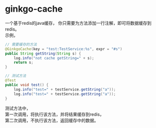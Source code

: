 # ginkgo-cache
一个基于redis的java缓存， 你只需要为方法添加一行注解，即可将数据缓存到redis。<br/>
示例， 
```Java
// 需要缓存的方法 
@GinkgoCache(key = "test:TestService:%s", expr = "#s")
public String getString(String s) {
	log.info("not cache getString=" + s);
	return s;
}

// 测试方法
@Test
public void test() {
	log.info("test=" + testService.getString("a"));
	log.info("test=" + testService.getString("a"));
}
```
测试方法中， <br/>
第一次调用，将执行该方法，并将结果缓存到redis， <br/>
第二次调用，不执行该方法，返回缓存中的数据。
